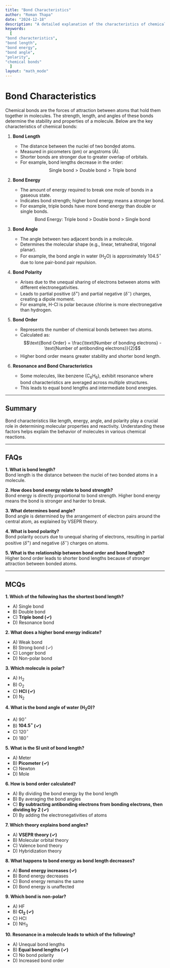 ```yaml
---
title: "Bond Characteristics" 
author: "Roman Thapa" 
date: "2024-12-18"
description: "A detailed explanation of the characteristics of chemical bonds, including bond length, bond energy, bond angle, and polarity." 
keywords:
  [
"bond characteristics",
"bond length",
"bond energy",
"bond angle",
"polarity",
"chemical bonds"
  ]
layout: "math_mode"
---
```


# Bond Characteristics

Chemical bonds are the forces of attraction between atoms that hold them together in molecules. The strength, length, and angles of these bonds determine the stability and properties of a molecule. Below are the key characteristics of chemical bonds:

1. **Bond Length**  
   - The distance between the nuclei of two bonded atoms.  
   - Measured in picometers (pm) or angstroms (Å).  
   - Shorter bonds are stronger due to greater overlap of orbitals.  
   - For example, bond lengths decrease in the order:  
     $$\text{Single bond} > \text{Double bond} > \text{Triple bond}$$

2. **Bond Energy**  
   - The amount of energy required to break one mole of bonds in a gaseous state.  
   - Indicates bond strength; higher bond energy means a stronger bond.  
   - For example, triple bonds have more bond energy than double or single bonds.  
     $$\text{Bond Energy: Triple bond > Double bond > Single bond}$$

3. **Bond Angle**  
   - The angle between two adjacent bonds in a molecule.  
   - Determines the molecular shape (e.g., linear, tetrahedral, trigonal planar).  
   - For example, the bond angle in water ($\text{H}_2\text{O}$) is approximately $104.5^\circ$ due to lone pair-bond pair repulsion.

4. **Bond Polarity**  
   - Arises due to the unequal sharing of electrons between atoms with different electronegativities.  
   - Leads to partial positive ($\delta^+$) and partial negative ($\delta^-$) charges, creating a dipole moment.  
   - For example, $\text{H-Cl}$ is polar because chlorine is more electronegative than hydrogen.

5. **Bond Order**  
   - Represents the number of chemical bonds between two atoms.  
   - Calculated as:  
     $$\text{Bond Order} = \frac{\text{Number of bonding electrons} - \text{Number of antibonding electrons}}{2}$$  
   - Higher bond order means greater stability and shorter bond length.

6. **Resonance and Bond Characteristics**  
   - Some molecules, like benzene ($\text{C}_6\text{H}_6$), exhibit resonance where bond characteristics are averaged across multiple structures.  
   - This leads to equal bond lengths and intermediate bond energies.

---

## Summary

Bond characteristics like length, energy, angle, and polarity play a crucial role in determining molecular properties and reactivity. Understanding these factors helps explain the behavior of molecules in various chemical reactions.

---

## FAQs

**1. What is bond length?**  
Bond length is the distance between the nuclei of two bonded atoms in a molecule.

**2. How does bond energy relate to bond strength?**  
Bond energy is directly proportional to bond strength. Higher bond energy means the bond is stronger and harder to break.

**3. What determines bond angle?**  
Bond angle is determined by the arrangement of electron pairs around the central atom, as explained by VSEPR theory.

**4. What is bond polarity?**  
Bond polarity occurs due to unequal sharing of electrons, resulting in partial positive ($\delta^+$) and negative ($\delta^-$) charges on atoms.

**5. What is the relationship between bond order and bond length?**  
Higher bond order leads to shorter bond lengths because of stronger attraction between bonded atoms.

---

## MCQs

**1. Which of the following has the shortest bond length?**  
- A) Single bond  
- B) Double bond  
- C) **Triple bond (✓)**  
- D) Resonance bond  

**2. What does a higher bond energy indicate?**  
- A) Weak bond  
- B) Strong bond (✓)  
- C) Longer bond  
- D) Non-polar bond  

**3. Which molecule is polar?**  
- A) $\text{H}_2$  
- B) $\text{O}_2$  
- C) **$\text{HCl}$ (✓)**  
- D) $\text{N}_2$  

**4. What is the bond angle of water ($\text{H}_2\text{O}$)?**  
- A) $90^\circ$  
- B) **$104.5^\circ$ (✓)**  
- C) $120^\circ$  
- D) $180^\circ$  

**5. What is the SI unit of bond length?**  
- A) Meter  
- B) **Picometer (✓)**  
- C) Newton  
- D) Mole  

**6. How is bond order calculated?**  
- A) By dividing the bond energy by the bond length  
- B) By averaging the bond angles  
- C) **By subtracting antibonding electrons from bonding electrons, then dividing by 2 (✓)**  
- D) By adding the electronegativities of atoms  

**7. Which theory explains bond angles?**  
- A) **VSEPR theory (✓)**  
- B) Molecular orbital theory  
- C) Valence bond theory  
- D) Hybridization theory  

**8. What happens to bond energy as bond length decreases?**  
- A) **Bond energy increases (✓)**  
- B) Bond energy decreases  
- C) Bond energy remains the same  
- D) Bond energy is unaffected  

**9. Which bond is non-polar?**  
- A) $\text{HF}$  
- B) **$\text{Cl}_2$ (✓)**  
- C) $\text{HCl}$  
- D) $\text{NH}_3$  

**10. Resonance in a molecule leads to which of the following?**  
- A) Unequal bond lengths  
- B) **Equal bond lengths (✓)**  
- C) No bond polarity  
- D) Increased bond order  